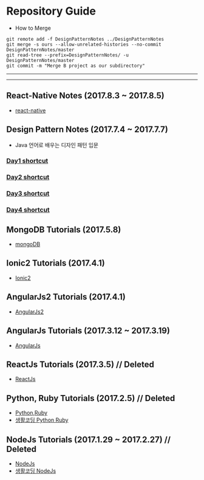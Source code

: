 # Repository Guide
- How to Merge
```linux
git remote add -f DesignPatternNotes ../DesignPatternNotes
git merge -s ours --allow-unrelated-histories --no-commit DesignPatternNotes/master
git read-tree --prefix=DesignPatternNotes/ -u DesignPatternNotes/master
git commit -m "Merge B project as our subdirectory"
```
---
---

## React-Native Notes (2017.8.3 ~ 2017.8.5)
- [react-native](rnTest/README.md)

## Design Pattern Notes (2017.7.4 ~ 2017.7.7)
- Java 언어로 배우는 디자인 패턴 입문

### [Day1 shortcut](DesignPatternNotes/memo/day1.md)
### [Day2 shortcut](DesignPatternNotes/memo/day2.md)
### [Day3 shortcut](DesignPatternNotes/memo/day3.md)
### [Day4 shortcut](DesignPatternNotes/memo/day4.md)

## MongoDB Tutorials (2017.5.8)
- [mongoDB](MongoDB/mongo.md)

## Ionic2 Tutorials (2017.4.1)
- [Ionic2](Ionic2-tutorial/README.md)

## AngularJs2 Tutorials (2017.4.1)
- [AngularJs2](Angular2-tutorial/README.md)

## AngularJs Tutorials (2017.3.12 ~ 2017.3.19)
- [AngularJs](Angular1-tutorial/README.md)

## ReactJs Tutorials (2017.3.5) // Deleted
- [ReactJs](React.js-Tutorial/README.md)

## Python, Ruby Tutorials (2017.2.5) // Deleted
- [Python,Ruby](py_ruby_Tutorials/README.md)
- [생활코딩 Python Ruby](https://opentutorials.org/course/1750)

## NodeJs Tutorials (2017.1.29 ~ 2017.2.27) // Deleted
- [NodeJs](nodejsTutorials/README.md)
- [생활코딩 NodeJs](https://opentutorials.org/course/2136)
